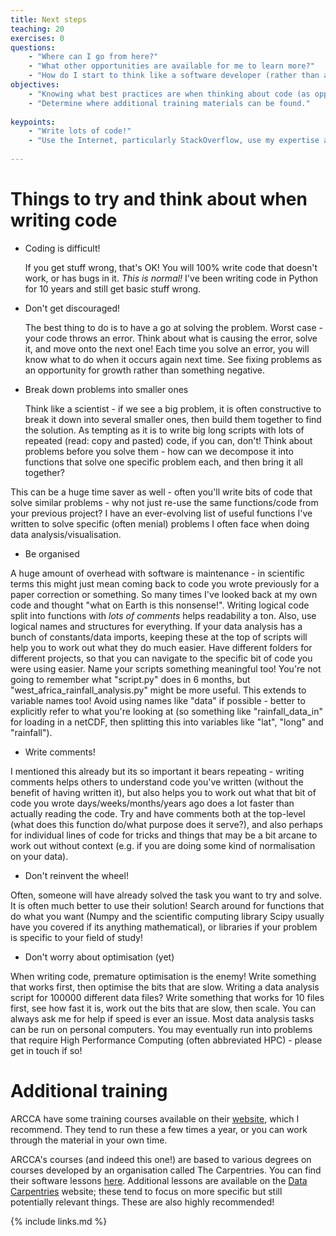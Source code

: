 ```yaml
---
title: Next steps
teaching: 20
exercises: 0
questions:
    - "Where can I go from here?"
    - "What other opportunities are available for me to learn more?"
    - "How do I start to think like a software developer (rather than a coder)?"
objectives:
    - "Knowing what best practices are when thinking about code (as opposed to just writing it!)"
    - "Determine where additional training materials can be found."
    
keypoints:
    - "Write lots of code!"
    - "Use the Internet, particularly StackOverflow, use my expertise and talk to one another about problems you are facing!"
    
---
```


# Things to try and think about when writing code

* Coding is difficult!
  
  If you get stuff wrong, that's OK! You will 100% write code that doesn't work, or has bugs in it. *This is normal!* I've been writing code in Python for 10 years and still get basic stuff wrong. 

* Don't get discouraged!

  The best thing to do is to have a go at solving the problem. Worst case - your code throws an error. Think about what is causing the error, solve it, and move onto the next one! Each time you solve an error, you will know what to do when it occurs again next time. See fixing problems as an opportunity for growth rather than something negative. 

* Break down problems into smaller ones

  Think like a scientist - if we see a big problem, it is often constructive to break it down into several smaller ones, then build them together to find the solution. As tempting as it is to write big long scripts with lots of repeated (read: copy and pasted) code, if you can, don't! Think about problems before you solve them - how can we decompose it into functions that solve one specific problem each, and then bring it all together?

This can be a huge time saver as well - often you'll write bits of code that solve similar problems - why not just re-use the same functions/code from your previous project? I have an ever-evolving list of useful functions I've written to solve specific (often menial) problems I often face when doing data analysis/visualisation.

* Be organised

A huge amount of overhead with software is maintenance - in scientific terms this might just mean coming back to code you wrote previously for a paper correction or something. So many times I've looked back at my own code and thought "what on Earth is this nonsense!". Writing logical code split into functions with *lots of comments* helps readability a ton. Also, use logical names and structures for everything. If your data analysis has a bunch of constants/data imports, keeping these at the top of scripts will help you to work out what they do much easier. Have different folders for different projects, so that you can navigate to the specific bit of code you were using easier. Name your scripts something meaningful too! You're not going to remember what "script.py" does in 6 months, but "west_africa_rainfall_analysis.py" might be more useful. This extends to variable names too! Avoid using names like "data" if possible - better to explicitly refer to what you're looking at (so something like "rainfall_data_in" for loading in a netCDF, then splitting this into variables like "lat", "long" and "rainfall").

* Write comments!

I mentioned this already but its so important it bears repeating - writing comments helps others to understand code you've written (without the benefit of having written it), but also helps you to work out what that bit of code you wrote days/weeks/months/years ago does a lot faster than actually reading the code. Try and have comments both at the top-level (what does this function do/what purpose does it serve?), and also perhaps for individual lines of code for tricks and things that may be a bit arcane to work out without context (e.g. if you are doing some kind of normalisation on your data).

* Don't reinvent the wheel!

Often, someone will have already solved the task you want to try and solve. It is often much better to use their solution! Search around for functions that do what you want (Numpy and the scientific computing library Scipy usually have you covered if its anything mathematical), or libraries if your problem is specific to your field of study!

* Don't worry about optimisation (yet)

When writing code, premature optimisation is the enemy! Write something that works first, then optimise the bits that are slow. Writing a data analysis script for 100000 different data files? Write something that works for 10 files first, see how fast it is, work out the bits that are slow, then scale. You can always ask me for help if speed is ever an issue. Most data analysis tasks can be run on personal computers. You may eventually run into problems that require High Performance Computing (often abbreviated HPC) - please get in touch if so!



# Additional training

ARCCA have some training courses available on their [website](https://arcca.github.io), which I recommend. They tend to run these a few times a year, or you can work through the material in your own time. 

ARCCA's courses (and indeed this one!) are based to various degrees on courses developed by an organisation called The Carpentries. You can find their software lessons [here](https://software-carpentry.org/lessons/). Additional lessons are available on the [Data Carpentries](https://datacarpentry.org/lessons/) website; these tend to focus on more specific but still potentially relevant things. These are also highly recommended! 

{% include links.md %}


